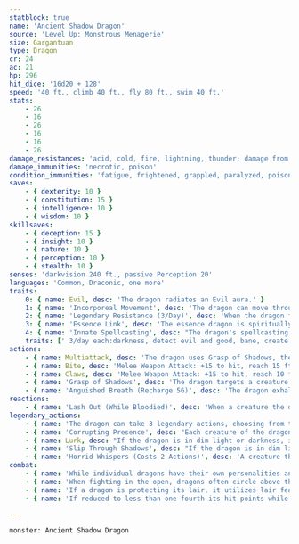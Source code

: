 ```yaml
---
statblock: true
name: 'Ancient Shadow Dragon'
source: 'Level Up: Monstrous Menagerie'
size: Gargantuan
type: Dragon
cr: 24
ac: 21
hp: 296
hit_dice: '16d20 + 128'
speed: '40 ft., climb 40 ft., fly 80 ft., swim 40 ft.'
stats:
    - 26
    - 16
    - 26
    - 16
    - 16
    - 26
damage_resistances: 'acid, cold, fire, lightning, thunder; damage from nonmagical weapons'
damage_immunities: 'necrotic, poison'
condition_immunities: 'fatigue, frightened, grappled, paralyzed, poisoned, prone, restrained'
saves:
    - { dexterity: 10 }
    - { constitution: 15 }
    - { intelligence: 10 }
    - { wisdom: 10 }
skillsaves:
    - { deception: 15 }
    - { insight: 10 }
    - { nature: 10 }
    - { perception: 10 }
    - { stealth: 10 }
senses: 'darkvision 240 ft., passive Perception 20'
languages: 'Common, Draconic, one more'
traits:
    0: { name: Evil, desc: 'The dragon radiates an Evil aura.' }
    1: { name: 'Incorporeal Movement', desc: 'The dragon can move through other creatures and objects. It takes 17 (3d10) force damage if it ends its turn inside an object.' }
    2: { name: 'Legendary Resistance (3/Day)', desc: 'When the dragon fails a saving throw, it can choose to succeed instead. When it does, it becomes more solid, losing its Incorporeal trait and its damage resistances, until the end of its next turn.' }
    3: { name: 'Essence Link', desc: 'The essence dragon is spiritually linked to a specific area or landmark. The dragon gains no benefit from a long rest when more than 1 mile away from its linked area. If the dragon dies, the area it is linked to loses its vital essence until it forms a new essence dragon, which can take centuries. When a creature first enters an area that has lost its vital essence in this way, they gain a level of fatigue and a level of strife. This fatigue and strife can be removed only by completing a long rest outside the area.' }
    4: { name: 'Innate Spellcasting', desc: "The dragon's spellcasting ability is Charisma (save DC 23). It can innately cast the following spells, requiring no material components." }
    traits: [' 3/day each:darkness, detect evil and good, bane, create undead', ' 1/day:hallow, magic jar']
actions:
    - { name: Multiattack, desc: 'The dragon uses Grasp of Shadows, then attacks once with its bite and twice with its claws.' }
    - { name: Bite, desc: 'Melee Weapon Attack: +15 to hit, reach 15 ft., one target. Hit: 30 (4d10 + 8) piercing damage plus 9 (2d8) necrotic damage.' }
    - { name: Claws, desc: 'Melee Weapon Attack: +15 to hit, reach 10 ft., one target. Hit: 21 (3d8 + 8) slashing damage plus 9 (2d8) necrotic damage.' }
    - { name: 'Grasp of Shadows', desc: 'The dragon targets a creature within 60 feet, forcing it to make a DC 18 Dexterity saving throw. On a failure, it is grappled by tendrils of shadow (escape DC 23) and restrained while grappled this way. The effect ends if the dragon is incapacitated or uses this ability again.' }
    - { name: 'Anguished Breath (Recharge 56)', desc: 'The dragon exhales a shadowy maelstrom of anguish in a 90-foot cone. Each creature in that area makes a DC 23 Wisdom saving throw, taking 81 (18d8) necrotic damage and gaining a level of strife on a failed save or half damage on a success.' }
reactions:
    - { name: 'Lash Out (While Bloodied)', desc: 'When a creature the dragon can see hits it with a melee weapon attack, the dragon makes a claw attack against the attacker.' }
legendary_actions:
    - { name: 'The dragon can take 3 legendary actions, choosing from the options below', desc: "Only one legendary action can be used at a time and only at the end of another creature's turn. It regains spent legendary actions at the start of its turn." }
    - { name: 'Corrupting Presence', desc: "Each creature of the dragon's choice within 120 feet and aware of it must succeed on a DC 18 Wisdom saving throw or gain a level of strife. Once a creature has passed or failed this saving throw, it is immune to the dragon's Corrupting Presence for the next 24 hours." }
    - { name: Lurk, desc: "If the dragon is in dim light or darkness, it magically becomes invisible until it attacks, causes a creature to make a saving throw, or enters an area of bright light. It can't use this ability if it has taken radiant damage since the end of its last turn." }
    - { name: 'Slip Through Shadows', desc: "If the dragon is in dim light or darkness, it magically teleports up to 60 feet to an unoccupied space that is also in dim light or darkness. The dragon can't use this ability if it has taken radiant damage since the end of its last turn." }
    - { name: 'Horrid Whispers (Costs 2 Actions)', desc: 'A creature that can hear the dragon makes a DC 23 Wisdom saving throw. On a failure, the creature takes 18 (4d8) psychic damage, and the dragon regains the same number of hit points.' }
combat:
    - { name: 'While individual dragons have their own personalities and tactics, most rely heavily on their breath weapons', desc: 'They use them whenever they can, preferably from maximum distance and while flying above their enemies.' }
    - { name: 'When fighting in the open, dragons often circle above their enemies as they wait for their breath weapons to recharge', desc: "They only close to melee if their enemies deal significant damage with ranged attacks, or if they can savage an enemy cut off from its allies. Once bloodied, dragons become more aggressive, attacking with bite and claws when their breath weapons aren't available." }
    - { name: 'If a dragon is protecting its lair, it utilizes lair features, traps, allies, and architecture such as escape tunnels to keep up a hit-and-run fight, reappearing only when it has a fully-recharged breath weapon', desc: 'If the dragon is forced into melee combat, it uses its bite and claws against a single foe. If it has legendary actions like Roar and Wing Attack, it uses them to disperse its other enemies.' }
    - { name: 'If reduced to less than one-fourth its hit points while fighting in the open, a dragon flies away', desc: 'However, it fights to the death to defend its lair, unless it can regain the upper hand through tricks or bargains.' }

---
```

```statblock
monster: Ancient Shadow Dragon
```
